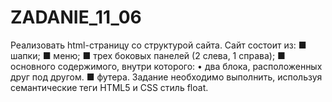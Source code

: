 # ZADANIE_11_06
Реализовать html-страницу со структурой сайта. Сайт состоит из: ■ шапки; ■ меню; ■ трех боковых панелей (2 слева, 1 справа); ■ основного содержимого, внутри которого: • два блока, расположенных друг под другом. ■ футера. Задание необходимо выполнить, используя семантические теги HTML5 и CSS стиль float.
